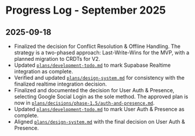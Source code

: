 # Progress Log - September 2025

## 2025-09-18
- Finalized the decision for Conflict Resolution &amp; Offline Handling. The strategy is a two-phased approach: Last-Write-Wins for the MVP, with a planned migration to CRDTs for V2.
- Updated [`plans/development-todo.md`](plans/development-todo.md) to mark Supabase Realtime integration as complete.
- Verified and updated [`plans/design-system.md`](plans/design-system.md) for consistency with the finalized realtime integration decision.
- Finalized and documented the decision for User Auth &amp; Presence, selecting Google Social Login as the sole method. The approved plan is now in [`plans/decisions/phase-1.5/auth-and-presence.md`](plans/decisions/phase-1.5/auth-and-presence.md).
- Updated [`plans/development-todo.md`](plans/development-todo.md) to mark User Auth &amp; Presence as complete.
- Aligned [`plans/design-system.md`](plans/design-system.md) with the final decision on User Auth &amp; Presence. 